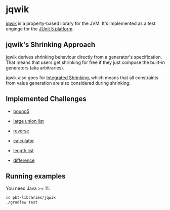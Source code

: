 # jqwik

[jqwik](https://jqwik.net) is a property-based library for the JVM.
It's implemented as a test enginge for the
[JUnit 5 platform](https://junit.org/junit5/docs/current/api/org.junit.platform.engine/org/junit/platform/engine/TestEngine.html).

## jqwik's Shrinking Approach

jqwik derives shrinking behaviour directly from a generator's specification.
That means that users get shrinking for free if they just compose the built-in
generators (aka arbitraries).

jqwik also goes for
[Integrated Shrinking](https://jqwik.net/docs/current/user-guide.html#integrated-shrinking),
which means that all constraints from value generation are also considered during shrinking.

## Implemented Challenges

- [bound5](/pbt-libraries/jqwik/src/test/java/challenges/bound5/Bound5Properties.java)

- [large union list](/pbt-libraries/jqwik/src/test/java/challenges/largeunionlist/LargeUnionListProperties.java)

- [reverse](/pbt-libraries/jqwik/src/test/java/challenges/reverse/ReverseProperties.java)

- [calculator](/pbt-libraries/jqwik/src/test/java/challenges/reverse/CalculatorProperties.java)

- [length list](/pbt-libraries/jqwik/src/test/java/challenges/lengthlist/LengthListProperties.java)

- [difference](/pbt-libraries/jqwik/src/test/java/challenges/difference/DifferenceProperties.java)


## Running examples

You need Java >= 11.

```bash
cd pbt-libraries/jqwik
./gradlew test
```
